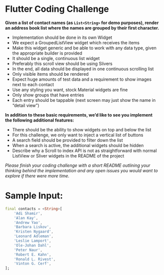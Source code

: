 Flutter Coding Challenge
========================

**Given a list of contact names (as `List<String>` for demo purposes), render an address book list where the names are grouped by their first character.**

* Implementation should be done in its own Widget
* We expect a GroupedListView widget which receives the items
* Make this widget generic and be able to work with any data type, given the appropriate builder is provided
* It should be a single, continuous list widget
* Preferably this scroll view should be using Slivers
* In the end, all data should be displayed in one continuous scrolling list
* Only visible items should be rendered
* Expect huge amounts of test data and a requirement to show images next to each contact
* Use any styling you want, stock Material widgets are fine
* Only show groups that have entries
* Each entry should be tappable (next screen may just show the name in “detail view”)

**In addition to these basic requirements, we’d like to see you implement the following additional features:**

* There should be the ability to show widgets on top and below the list
* For this challenge, we only want to inject a vertical list of buttons
*  A search field should be provided to filter down the list
* When a search is active, the additional widgets should be hidden
* Describe why a Scroll to index API is not as straightforward with normal ListView or Sliver widgets in the README of the project

_Please finish your coding challenge with a short README outlining your thinking behind the implementation and any open issues you would want to explore if there were more time._

# Sample Input: #

```dart
final contacts = <String>[
    'Adi Shamir',
    'Alan Kay',
    'Andrew Yao',
    'Barbara Liskov',
    'Kristen Nygaard',
    'Leonard Adleman',
    'Leslie Lamport',
    'Ole-Johan Dahl',
    'Peter Naur',
    'Robert E. Kahn',
    'Ronald L. Rivest',
    'Vinton G. Cerf',
];
```